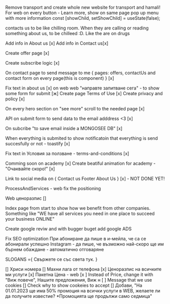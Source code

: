 Remove transport and create whole new website for transport and hamali!
For web on every button - Learn more, show on same page pop up menu with more information
const [showChild, setShowChild] = useState(false);

contacts us to be like chilling room. When they are calling or reading something about us, to be chilleed :D. Like the are on drugs

<!-- on every "see more" button show more content [] -->

Add info in About us [x]
Add info in Contact us[x]

Create offer page [x]

Create subscribe logic [x]

On contact page to send message to me {
pages: offers, contactUs and contact form on every page(this is component)
} [x]

Fix text in about us [x]
on web web "направте запитване сега" - to show some form for submit [ж]
Create page Terms of Use [x]
Create privacy and policy [x]

On every hero section on "see more" scroll to the needed page [x]

API on submit form to send data to the email adddress <3 [x]

On subcribe "to save email inside a MONGOSEE DB" [x]

When everything is submited to show notificatoin that everything is send succesfully or not - toastify [x]

Fix text in Условия за ползване - terms-and-conditions [x]

Comming soon on academy [x]
Create beatiful animation for academy - "Очаквайте скоро!" [x]

Link to social media on {
Contact us
Footer
About Us
} [x] - NOT DONE YET!

ProcessAndServices - web fix the positioning

Web ценоразпис []

Index page from start to show how we benefit from other companies. Something like "WE have all services you need in one place to succeed your business ONLINE"

Create google reviw and with bugger buget add google ADS

Fix SEO optimization
При абониране да пише в и-мейла, че са се абонирали успешно
Instagram - да пише, че възможно най-скоро ще им бърнем обаждане - автоматично отговаряне

SLOGANS ={
Свържете се със света тук.
}

[] Хриси номера
[] Махни лага от телефона
[x] Ценоразпис на всичките ми услуги
[x] Пакетна Цена - web
[x ] Instead of Price, change it with "Виж повече", Нашите предложения, Виж н
[ ] Message that we use cookies
[] Check why to show cookeies to accept
[] Добави, "На 01.01.2023 ще има 50% промоция на всички услуги в WEB, желаете ли да получите известие? \*Промоцията ще продължи само седмица"
